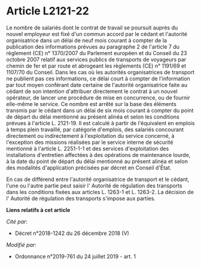 # Article L2121-22

Le nombre de salariés dont le contrat de travail se poursuit auprès du nouvel employeur est fixé d'un commun accord par le
cédant et l'autorité organisatrice dans un délai de neuf mois courant à compter de la publication des informations prévues au
paragraphe 2 de l'article 7 du règlement (CE) n° 1370/2007 du Parlement européen et du Conseil du 23 octobre 2007 relatif aux
services publics de transports de voyageurs par chemin de fer et par route et abrogeant les règlements (CE) n° 1191/69 et
1107/70 du Conseil. Dans les cas où les autorités organisatrices de transport ne publient pas ces informations, ce délai
court à compter de l'information par tout moyen conférant date certaine de l'autorité organisatrice faite au cédant de son
intention d'attribuer directement le contrat à un nouvel opérateur, de lancer une procédure de mise en concurrence, ou de
fournir elle-même le service. Ce nombre est arrêté sur la base des éléments transmis par le cédant dans un délai de six mois
courant à compter du point de départ du délai mentionné au présent alinéa et selon les conditions prévues à l'article L.
2121-19. Il est calculé à partir de l'équivalent en emplois à temps plein travaillé, par catégorie d'emplois, des salariés
concourant directement ou indirectement à l'exploitation du service concerné, à l'exception des missions réalisées par le
service interne de sécurité mentionné à l'article L. 2251-1-1 et des services d'exploitation des installations d'entretien
affectées à des opérations de maintenance lourde, à la date du point de départ du délai mentionné au présent alinéa et selon
des modalités d'application précisées par décret en Conseil d'État. 

En cas de différend entre l'autorité organisatrice de transport et le cédant, l'une ou l'autre partie peut saisir l'
Autorité de régulation des transports dans les conditions fixées aux articles L. 1263-1 et L. 1263-2. La décision de l'
Autorité de régulation des transports s'impose aux parties.

**Liens relatifs à cet article**

_Cité par_:

  - Décret n°2018-1242 du 26 décembre 2018 (V)

_Modifié par_:

  - Ordonnance n°2019-761 du 24 juillet 2019 - art. 1
